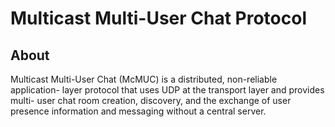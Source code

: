 # Multicast Multi-User Chat Protocol
## About
Multicast Multi-User Chat (McMUC) is a distributed, non-reliable application-
layer protocol that uses UDP at the transport layer and provides multi- user
chat room creation, discovery, and the exchange of user presence information and
messaging without a central server.
